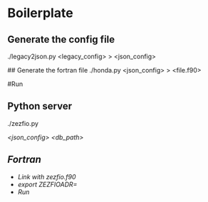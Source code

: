 # Boilerplate

## Generate the config file
./legacy2json.py <legacy_config> > <json_config>

## Generate the fortran file
./honda.py <json_config> > <file.f90>

#Run

## Python server
./zezfio.py <address> <json_config> <db_path>

## Fortran

- Link with zezfio.f90
- export ZEZFIOADR=<adress>
- Run 
